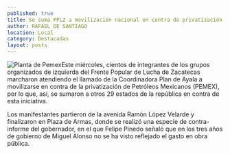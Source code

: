 ```yaml
---
published: true
title: Se suma FPLZ a movilización nacional en contra de privatización de PEMEX
author: RAFAEL DE SANTIAGO
location: Local
category: Destacadas
layout: posts
---
```


![Planta de Pemex](http://i.imgur.com/dzshz9lm.jpg)Este miércoles, cientos de integrantes de los grupos organizados de izquierda del Frente Popular de Lucha de Zacatecas marcharon atendiendo el llamado de la Coordinadora Plan de Ayala a movilizarse en contra de la privatización de Petróleos Mexicanos (PEMEX), por lo que, así, se sumaron a otros 29 estados de la república en contra de esta iniciativa. 

Los manifestantes partieron de la avenida Ramón López Velarde y finalizaron en Plaza de Armas, donde se realizó una especie de contra-informe del gobernador, en el que Felipe Pinedo señaló que en los tres años de gobierno de Miguel Alonso no se ha visto reflejado el gasto en obra pública.
